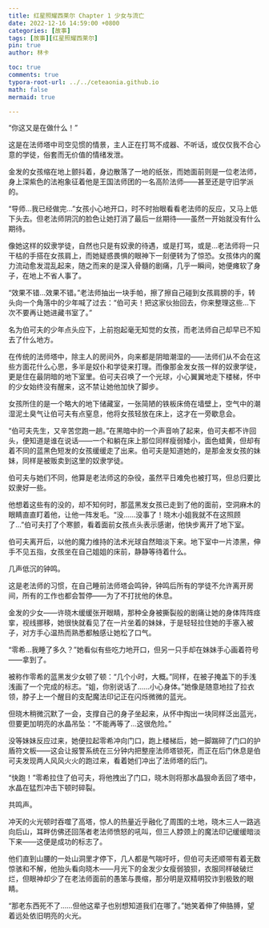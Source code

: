 ```yaml
---
title: 红星照耀西莱尔 Chapter 1 少女与流亡
date: 2022-12-16 14:59:00 +0800
categories: [故事]
tags: [故事][红星照耀西莱尔]
pin: true
author: 林卡

toc: true
comments: true
typora-root-url: ../../ceteaonia.github.io
math: false
mermaid: true

---
```


“你这又是在做什么！”

这是在法师塔中司空见惯的情景，主人正在打骂不成器、不听话，或仅仅我不合心意的学徒，俗套而无价值的情绪发泄。

金发的女孩缩在地上颤抖着，身边散落了一地的纸张，而她面前则是一位老法师，身上深紫色的法袍象征着他是王国法师团的一名高阶法师——甚至还是守旧学派的。

“导师…我已经做完…”女孩小心地开口，时不时抬眼看看老法师的反应，又马上低下头去。但老法师阴沉的脸色让她打消了最后一丝期待——虽然一开始就没有什么期待。

像她这样的奴隶学徒，自然也只是有奴隶的待遇，或是打骂，或是…老法师将一只干枯的手搭在女孩肩上，而她疑惑畏惧的眼神下一刻便转为了惊恐。女孩体内的魔力流动愈发混乱起来，随之而来的是深入骨髓的剧痛，几乎一瞬间，她便瘫软了身子，在地上不省人事了。

“效果不错…效果不错。”老法师抽出一块手帕，擦了擦自己碰到女孩肩膀的手，转头向一个角落中的少年喊了过去：“伯可夫！把这家伙抬回去，你来整理这些…下次不要再让她进藏书室了。”

名为伯可夫的少年点头应下，上前抱起毫无知觉的女孩，而老法师自己却早已不知去了什么地方。

在传统的法师塔中，除主人的房间外，向来都是阴暗潮湿的——法师们从不会在这些方面花什么心思，多半是奴仆和学徒来打理。而像那金发女孩一样的奴隶学徒，更是住在最阴暗的地下室里。伯可夫召唤了一个光球，小心翼翼地走下楼梯，怀中的少女始终没有醒来，这不禁让她他加快了脚步。

女孩所住的是一个略大的地下储藏室，一张简陋的铁板床倚在墙壁上，空气中的潮湿泥土臭气让伯可夫有点窒息，他将女孩轻放在床上，这才在一旁歇息会。

“伯可夫先生，又辛苦您跑一趟。”在黑暗中的一个声音响了起来，伯可夫都不许回头，便知道是谁在说话——一个和躺在床上那位同样瘦弱矮小，面色蜡黄，但却有着不同的蓝黑色短发的女孩缓缓走了出来。伯可夫是知道她的，是那金发女孩的妹妹，同样是被贩卖到这里的奴隶学徒。

伯可夫与她们不同，他算是老法师这的杂役，虽然平日难免也被打骂，但总归要比奴隶好一些。

他想着这些有的没的，却不知何时，那蓝黑发女孩已走到了他的面前，空洞麻木的眼睛直直盯着他，让他一阵发毛。“没……没事了！晓木小姐我就不在这照顾了…”伯可夫打了个寒颤，看着面前女孩点头表示感谢，他快步离开了地下室。

伯可夫离开后，以他的魔力维持的法术光球自然暗淡下来。地下室中一片漆黑，伸手不见五指，女孩坐在自己姐姐的床前，静静等待着什么。

几声低沉的钟鸣。

这是老法师的习惯，在自己睡前法师塔会鸣钟，钟鸣后所有的学徒不允许离开房间，所有的工作也都会暂停——为了不打扰他的休息。

金发的少女——许晓木缓缓张开眼睛，那种全身被撕裂般的剧痛让她的身体阵阵痉挛，视线挪移，她很快就看见了在一片坐着的妹妹，于是轻轻拉住她的手塞入被子，对方手心温热而熟悉都触感让她松了口气。

“零希…我睡了多久？”她看似有些吃力地开口，但另一只手却在妹妹手心画着符号——拿到了。

被称作零希的蓝黑发少女顿了顿：“几个小时，大概。”同样，在被子掩盖下的手浅浅画了一个完成的标志。“姐，你别说话了……小心身体。”她像是随意地拉了拉衣领，脖子上一个醒目的支配魔法印记正在闪烁微微的蓝光。

但晓木稍微沉默了一会，支撑自己的身子坐起来，从怀中掏出一块同样泛出蓝光，但要更加明亮的水晶吊坠：“不能再等了…这很危险。”

没等妹妹反应过来，她便拉起零希冲向门口，跑上楼梯后，她一脚踹碎了门口的护盾符文板——这会让报警系统在三分钟内把整座法师塔锁死，而正在后门休息是伯可夫发现两人风风火火的跑过来，看着她们冲出了法师塔的后门。

“快跑！”零希拉住了伯可夫，将他拽出了门口，晓木则将那水晶狠命丢回了塔中，水晶在猛烈冲击下顿时碎裂。

共鸣声。

冲天的火光顿时吞噬了高塔，惊人的热量近乎融化了周围的土地，晓木三人一路逃向后山，耳畔仿佛还回荡者老法师愤怒的吼叫，但三人脖颈上的魔法印记缓缓暗淡下来——这便是成功的标志了。

他们直到山腰的一处山洞里才停下，几人都是气喘吁吁，但伯可夫还顺带有着无数惊骇和不解，他抬头看向晓木——月光下的金发少女瘦弱狼狈，衣服同样破破烂烂，但眼神却少了在老法师面前的愚笨与畏缩，那分明是双精明狡诈到极致的眼睛。

“那老东西死不了……但他这辈子也别想知道我们在哪了。”她笑着伸了伸胳膊，望着远处依旧明亮的火光。

